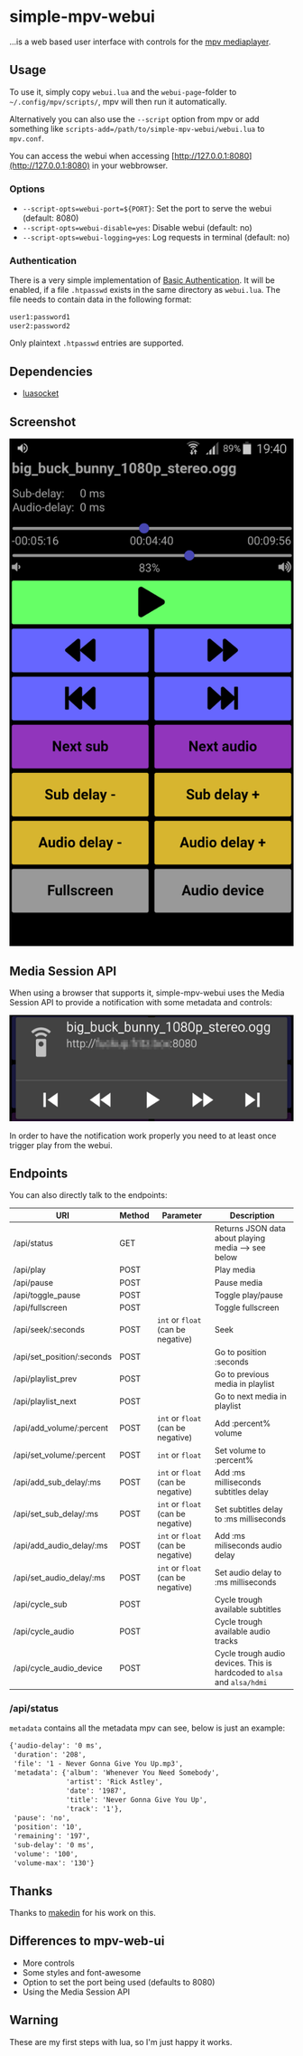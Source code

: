 # simple-mpv-webui
...is a web based user interface with controls for the [mpv mediaplayer](https://mpv.io/).

## Usage
To use it, simply copy `webui.lua` and the `webui-page`-folder to `~/.config/mpv/scripts/`, mpv will then run it 
automatically.

Alternatively you can also use the `--script` option from mpv or add something like 
`scripts-add=/path/to/simple-mpv-webui/webui.lua` to `mpv.conf`.

You can access the webui when accessing [http://127.0.0.1:8080](http://127.0.0.1:8080) in your
webbrowser.

### Options
 - `--script-opts=webui-port=${PORT}`: Set the port to serve the webui (default: 8080)
 - `--script-opts=webui-disable=yes`: Disable webui (default: no)
 - `--script-opts=webui-logging=yes`: Log requests in terminal (default: no)

### Authentication
There is a very simple implementation of
[Basic Authentication](https://en.wikipedia.org/wiki/Basic_access_authentication). It will be enabled, if a file
`.htpasswd` exists in the same directory as `webui.lua`. The file needs to
contain data in the following format:

```
user1:password1
user2:password2

```
Only plaintext `.htpasswd` entries are supported.

## Dependencies
 - [luasocket](https://github.com/diegonehab/luasocket)

## Screenshot
![screenshot](screenshots/webui.png#1)

## Media Session API
When using a browser that supports it, simple-mpv-webui uses the Media Session
API to provide a notification with some metadata and controls:

![notification](screenshots/notification.png#1)

In order to have the notification work properly you need to at least once trigger play from the webui.

## Endpoints
You can also directly talk to the endpoints:

| URI                        | Method | Parameter                          | Description                                                             |
| -------------------------- | ------ | ---------------------------------- | ----------------------------------------------------------------------- |
| /api/status                | GET    |                                    | Returns JSON data about playing media --> see below                     |
| /api/play                  | POST   |                                    | Play media                                                              |
| /api/pause                 | POST   |                                    | Pause media                                                             |
| /api/toggle_pause          | POST   |                                    | Toggle play/pause                                                       |
| /api/fullscreen            | POST   |                                    | Toggle fullscreen                                                       |
| /api/seek/:seconds         | POST   | `int` or `float` (can be negative) | Seek                                                                    |
| /api/set_position/:seconds | POST   |                                    | Go to position :seconds                                                 |
| /api/playlist_prev         | POST   |                                    | Go to previous media in playlist                                        |
| /api/playlist_next         | POST   |                                    | Go to next media in playlist                                            |
| /api/add_volume/:percent   | POST   | `int` or `float` (can be negative) | Add :percent% volume                                                    |
| /api/set_volume/:percent   | POST   | `int` or `float`                   | Set volume to :percent%                                                 |
| /api/add_sub_delay/:ms     | POST   | `int` or `float` (can be negative) | Add :ms milliseconds subtitles delay                                    |
| /api/set_sub_delay/:ms     | POST   | `int` or `float` (can be negative) | Set subtitles delay to :ms milliseconds                                 |
| /api/add_audio_delay/:ms   | POST   | `int` or `float` (can be negative) | Add :ms miliseconds audio delay                                         |
| /api/set_audio_delay/:ms   | POST   | `int` or `float` (can be negative) | Set audio delay to :ms milliseconds                                     |
| /api/cycle_sub             | POST   |                                    | Cycle trough available subtitles                                        |
| /api/cycle_audio           | POST   |                                    | Cycle trough available audio tracks                                     |
| /api/cycle_audio_device    | POST   |                                    | Cycle trough audio devices. This is hardcoded to `alsa` and `alsa/hdmi` |

### /api/status
`metadata` contains all the metadata mpv can see, below is just an example:

```
{'audio-delay': '0 ms',
 'duration': '208',
 'file': '1 - Never Gonna Give You Up.mp3',
 'metadata': {'album': 'Whenever You Need Somebody',
              'artist': 'Rick Astley',
              'date': '1987',
              'title': 'Never Gonna Give You Up',
              'track': '1'},
 'pause': 'no',
 'position': '10',
 'remaining': '197',
 'sub-delay': '0 ms',
 'volume': '100',
 'volume-max': '130'}

```

## Thanks
Thanks to [makedin](https://github.com/makedin) for his work on this.

## Differences to mpv-web-ui
 - More controls
 - Some styles and font-awesome
 - Option to set the port being used (defaults to 8080)
 - Using the Media Session API

## Warning
These are my first steps with lua, so I'm just happy it works.
